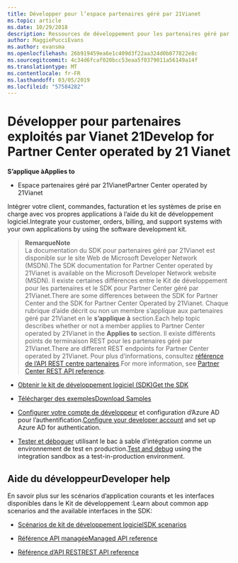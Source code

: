 ```yaml
---
title: Développer pour l’espace partenaires géré par 21Vianet
ms.topic: article
ms.date: 10/29/2018
description: Ressources de développement pour les partenaires géré par 21Vianet
author: MaggiePucciEvans
ms.author: evansma
ms.openlocfilehash: 26b919459ea6e1c409d3f22aa324d0b877822e8c
ms.sourcegitcommit: 4c34d6fcaf020bcc53eaa5f0379011a56149a14f
ms.translationtype: MT
ms.contentlocale: fr-FR
ms.lasthandoff: 03/05/2019
ms.locfileid: "57584282"
---
```

# <a name="develop-for-partner-center-operated-by-21-vianet"></a><span data-ttu-id="b8cfb-103">Développer pour partenaires exploités par Vianet 21</span><span class="sxs-lookup"><span data-stu-id="b8cfb-103">Develop for Partner Center operated by 21 Vianet</span></span>

<span data-ttu-id="b8cfb-104">**S’applique à**</span><span class="sxs-lookup"><span data-stu-id="b8cfb-104">**Applies to**</span></span>

-   <span data-ttu-id="b8cfb-105">Espace partenaires géré par 21Vianet</span><span class="sxs-lookup"><span data-stu-id="b8cfb-105">Partner Center operated by 21Vianet</span></span>


<span data-ttu-id="b8cfb-106">Intégrer votre client, commandes, facturation et les systèmes de prise en charge avec vos propres applications à l’aide du kit de développement logiciel.</span><span class="sxs-lookup"><span data-stu-id="b8cfb-106">Integrate your customer, orders, billing, and support systems with your own applications by using the software development kit.</span></span>

><span data-ttu-id="b8cfb-107">**Remarque**</span><span class="sxs-lookup"><span data-stu-id="b8cfb-107">**Note**</span></span><br> <span data-ttu-id="b8cfb-108">La documentation du SDK pour partenaires géré par 21Vianet est disponible sur le site Web de Microsoft Developer Network (MSDN).</span><span class="sxs-lookup"><span data-stu-id="b8cfb-108">The SDK documentation for Partner Center operated by 21Vianet is available on the Microsoft Developer Network website (MSDN).</span></span> <span data-ttu-id="b8cfb-109">Il existe certaines différences entre le Kit de développement pour les partenaires et le SDK pour Partner Center géré par 21Vianet.</span><span class="sxs-lookup"><span data-stu-id="b8cfb-109">There are some differences between the SDK for Partner Center and the SDK for Partner Center Operated by 21Vianet.</span></span>
<span data-ttu-id="b8cfb-110">Chaque rubrique d’aide décrit ou non un membre s’applique aux partenaires géré par 21Vianet en le **s’applique à** section.</span><span class="sxs-lookup"><span data-stu-id="b8cfb-110">Each help topic describes whether or not a member applies to Partner Center operated by 21Vianet in the **Applies to** section.</span></span> <span data-ttu-id="b8cfb-111">Il existe différents points de terminaison REST pour les partenaires géré par 21Vianet.</span><span class="sxs-lookup"><span data-stu-id="b8cfb-111">There are different REST endpoints for Partner Center operated by 21Vianet.</span></span> <span data-ttu-id="b8cfb-112">Pour plus d’informations, consultez [référence de l’API REST centre partenaires](https://msdn.microsoft.com/en-us/library/partnercenter/mt667943.aspx).</span><span class="sxs-lookup"><span data-stu-id="b8cfb-112">For more information, see [Partner Center REST API reference](https://msdn.microsoft.com/en-us/library/partnercenter/mt667943.aspx).</span></span>


-   [<span data-ttu-id="b8cfb-113">Obtenir le kit de développement logiciel (SDK)</span><span class="sxs-lookup"><span data-stu-id="b8cfb-113">Get the SDK</span></span>](https://go.microsoft.com/fwlink/p/?LinkID=746681)

-   [<span data-ttu-id="b8cfb-114">Télécharger des exemples</span><span class="sxs-lookup"><span data-stu-id="b8cfb-114">Download Samples</span></span>](https://msdn.microsoft.com/library/partnercenter/mt634711.aspx)

-   <span data-ttu-id="b8cfb-115">[Configurer votre compte de développeur](https://msdn.microsoft.com/library/partnercenter/mt634709.aspx) et configuration d’Azure AD pour l’authentification.</span><span class="sxs-lookup"><span data-stu-id="b8cfb-115">[Configure your developer account](https://msdn.microsoft.com/library/partnercenter/mt634709.aspx) and set up Azure AD for authentication.</span></span> 

-   <span data-ttu-id="b8cfb-116">[Tester et déboguer](https://msdn.microsoft.com/library/partnercenter/mt634717.aspx) utilisant le bac à sable d’intégration comme un environnement de test en production.</span><span class="sxs-lookup"><span data-stu-id="b8cfb-116">[Test and debug](https://msdn.microsoft.com/library/partnercenter/mt634717.aspx) using the integration sandbox as a test-in-production environment.</span></span>

## <a name="developer-help"></a><span data-ttu-id="b8cfb-117">Aide du développeur</span><span class="sxs-lookup"><span data-stu-id="b8cfb-117">Developer help</span></span>
<span data-ttu-id="b8cfb-118">En savoir plus sur les scénarios d’application courants et les interfaces disponibles dans le Kit de développement :</span><span class="sxs-lookup"><span data-stu-id="b8cfb-118">Learn about common app scenarios and the available interfaces in the SDK:</span></span>

-   [<span data-ttu-id="b8cfb-119">Scénarios de kit de développement logiciel</span><span class="sxs-lookup"><span data-stu-id="b8cfb-119">SDK scenarios</span></span>](https://msdn.microsoft.com/library/partnercenter/mt634715.aspx)

-   [<span data-ttu-id="b8cfb-120">Référence API managée</span><span class="sxs-lookup"><span data-stu-id="b8cfb-120">Managed API reference</span></span>](https://msdn.microsoft.com/library/partnercenter/mt635943.aspx)

-   [<span data-ttu-id="b8cfb-121">Référence d’API REST</span><span class="sxs-lookup"><span data-stu-id="b8cfb-121">REST API reference</span></span>](https://msdn.microsoft.com/library/partnercenter/mt667943.aspx)